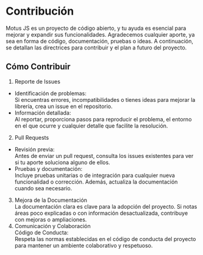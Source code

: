 # Contribución
Motus JS es un proyecto de código abierto, y tu ayuda es esencial para mejorar y expandir sus funcionalidades. Agradecemos cualquier aporte, ya sea en forma de código, documentación, pruebas o ideas. A continuación, se detallan las directrices para contribuir y el plan a futuro del proyecto.

## Cómo Contribuir
1. Reporte de Issues  
- Identificación de problemas:  
Si encuentras errores, incompatibilidades o tienes ideas para mejorar la librería, crea un issue en el repositorio.
- Información detallada:  
Al reportar, proporciona pasos para reproducir el problema, el entorno en el que ocurre y cualquier detalle que facilite la resolución.

2. Pull Requests  
- Revisión previa:  
Antes de enviar un pull request, consulta los issues existentes para ver si tu aporte soluciona alguno de ellos.
- Pruebas y documentación:  
Incluye pruebas unitarias o de integración para cualquier nueva funcionalidad o corrección. Además, actualiza la documentación cuando sea necesario.
3. Mejora de la Documentación  
La documentación clara es clave para la adopción del proyecto. Si notas áreas poco explicadas o con información desactualizada, contribuye con mejoras o ampliaciones.
4. Comunicación y Colaboración  
Código de Conducta:  
Respeta las normas establecidas en el código de conducta del proyecto para mantener un ambiente colaborativo y respetuoso.